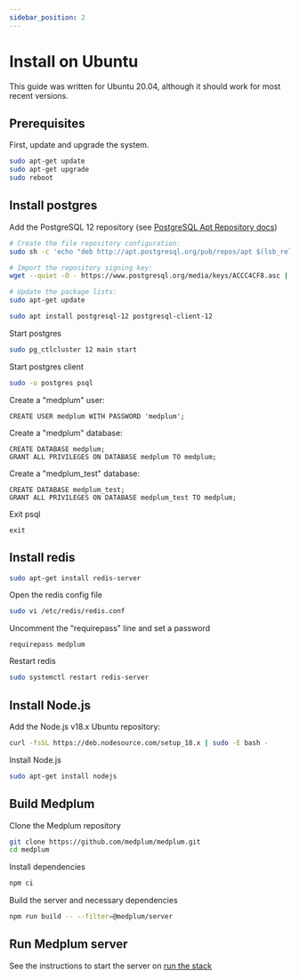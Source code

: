 ```yaml
---
sidebar_position: 2
---
```


# Install on Ubuntu

This guide was written for Ubuntu 20.04, although it should work for most recent versions.

## Prerequisites

First, update and upgrade the system.

```bash
sudo apt-get update
sudo apt-get upgrade
sudo reboot
```

## Install postgres

Add the PostgreSQL 12 repository (see [PostgreSQL Apt Repository docs](https://www.postgresql.org/download/linux/ubuntu/))

```bash
# Create the file repository configuration:
sudo sh -c 'echo "deb http://apt.postgresql.org/pub/repos/apt $(lsb_release -cs)-pgdg main" > /etc/apt/sources.list.d/pgdg.list'

# Import the repository signing key:
wget --quiet -O - https://www.postgresql.org/media/keys/ACCC4CF8.asc | sudo apt-key add -

# Update the package lists:
sudo apt-get update
```

```bash
sudo apt install postgresql-12 postgresql-client-12
```

Start postgres

```bash
sudo pg_ctlcluster 12 main start
```

Start postgres client

```bash
sudo -u postgres psql
```

Create a "medplum" user:

```PLpgSQL
CREATE USER medplum WITH PASSWORD 'medplum';
```

Create a "medplum" database:

```PLpgSQL
CREATE DATABASE medplum;
GRANT ALL PRIVILEGES ON DATABASE medplum TO medplum;
```

Create a "medplum_test" database:

```PLpgSQL
CREATE DATABASE medplum_test;
GRANT ALL PRIVILEGES ON DATABASE medplum_test TO medplum;
```

Exit psql

```PLpgSQL
exit
```

## Install redis

```bash
sudo apt-get install redis-server
```

Open the redis config file

```bash
sudo vi /etc/redis/redis.conf
```

Uncomment the "requirepass" line and set a password

```
requirepass medplum
```

Restart redis

```bash
sudo systemctl restart redis-server
```

## Install Node.js

Add the Node.js v18.x Ubuntu repository:

```bash
curl -fsSL https://deb.nodesource.com/setup_18.x | sudo -E bash -
```

Install Node.js

```bash
sudo apt-get install nodejs
```

## Build Medplum

Clone the Medplum repository

```bash
git clone https://github.com/medplum/medplum.git
cd medplum
```

Install dependencies

```bash
npm ci
```

Build the server and necessary dependencies

```bash
npm run build -- --filter=@medplum/server
```

## Run Medplum server

See the instructions to start the server on [run the stack](/docs/contributing/run-the-stack)
